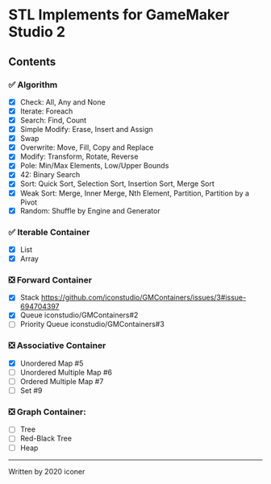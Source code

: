 # STL Implements for GameMaker Studio 2

## Contents
### ✅ Algorithm
  * [x] Check: All, Any and None
  * [x] Iterate: Foreach
  * [x] Search: Find, Count
  * [x] Simple Modify: Erase, Insert and Assign
  * [x] Swap
  * [x] Overwrite: Move, Fill, Copy and Replace
  * [x] Modify: Transform, Rotate, Reverse
  * [x] Pole: Min/Max Elements, Low/Upper Bounds
  * [x] 42: Binary Search
  * [x] Sort: Quick Sort, Selection Sort, Insertion Sort, Merge Sort
  * [x] Weak Sort: Merge, Inner Merge, Nth Element, Partition, Partition by a Pivot
  * [x] Random: Shuffle by Engine and Generator

### ✅ Iterable Container
  * [x] List
  * [x] Array

### ❎ Forward Container
  * [x] Stack https://github.com/iconstudio/GMContainers/issues/3#issue-694704397
  * [x] Queue iconstudio/GMContainers#2
  * [ ] Priority Queue iconstudio/GMContainers#3

### ❎ Associative Container
  * [x] Unordered Map #5
  * [ ] Unordered Multiple Map #6
  * [ ] Ordered Multiple Map #7
  * [ ] Set #9

### ❎ Graph Container: 
  * [ ] Tree
  * [ ] Red-Black Tree
  * [ ] Heap

---
Written by 2020 iconer
